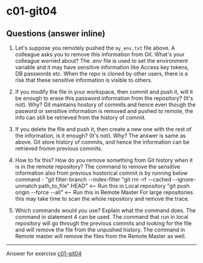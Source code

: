 # c01-git04

## Questions (answer inline)

1. Let's suppose you remotely pushed the `my_env.txt` file above. A colleague asks you to remove this information from Git. What's your colleague worried about?
The .env file is used to set the environment variable and it may have sensitive information like Access key tokens, DB passwords etc. When the repo is cloned by other users, there is a risk that these sensitive information is visible to others. 

2. If you modify the file in your workspace, then commit and push it, will it be enough to erase this password information from the repository? (It's not). Why?
Git maintains hostory of commits and hence even though the pasword or sensitive information is removed and pushed to remote, the info can still be retrieved from the history of commit.

3. If you delete the file and push it, then create a new one with the rest of the information, is it enough? (It's not). Why?
The answer is same as above. Git store history of commits, and hence the information can be retrieved fromm previous commits.

4. How to fix this? How do you remove something from Git history when it is in the remote repository?
The command to remove the sensitive information also from previous hostorical commit is by running below command -
"git filter-branch --index-filter "git rm -rf --cached --ignore-unmatch path_to_file" HEAD" <-- Run this in Local repository
"git push origin --force --all" <-- Run this in Remote Master
For large repositories this may take time to scan the whole repository and remove the trace.

5. Which commands would you use? Explain what the command does.
The command in statement 4 can be used. The command that run in local repository will go through the previous commits and looking for the file and will remove the file from the unpushed history.
The command in Remote master will remove the files from the Remote Master as well. 

<!-- Don't change anything below this point-->
<!-- Before commiting, remove both commented lines--> 
***
Answer for exercise [c01-git04](https://github.com/devopsacademyau/academy/blob/23cc1dfa31e85651e3cdc1b0ef38da21518841ba/classes/01class/exercises/c01-git04/README.md)
